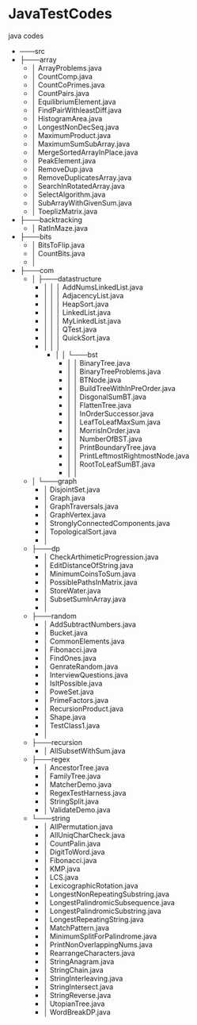 # JavaTestCodes
java codes

* ───src
 * ├───array
    * │       ArrayProblems.java
    * │       CountComp.java
    * │       CountCoPrimes.java
    * │       CountPairs.java
    * │       EquilibriumElement.java
    * │       FindPairWithleastDiff.java
    * │       HistogramArea.java
    * │       LongestNonDecSeq.java
    * │       MaximumProduct.java
    * │       MaximumSumSubArray.java
    * │       MergeSortedArrayInPlace.java
    * │       PeakElement.java
    * │       RemoveDup.java
    * │       RemoveDuplicatesArray.java
    * │       SearchInRotatedArray.java
    * │       SelectAlgorithm.java
    * │       SubArrayWithGivenSum.java
    * │       ToeplizMatrix.java
 * ├───backtracking
   * │       RatInMaze.java
 * ├───bits
    * │       BitsToFlip.java
    * │       CountBits.java
    * │
 * ├───com
   * │   ├───datastructure
       * │   │   │   AddNumsLinkedList.java
       * │   │   │   AdjacencyList.java
       * │   │   │   HeapSort.java
       * │   │   │   LinkedList.java
       * │   │   │   MyLinkedList.java
       * │   │   │   QTest.java
       * │   │   │   QuickSort.java
       * │   │   │
           * │   │   └───bst
               * │   │           BinaryTree.java
               * │   │           BinaryTreeProblems.java
               * │   │           BTNode.java
               * │   │           BuildTreeWithInPreOrder.java
               * │   │           DisgonalSumBT.java
               * │   │           FlattenTree.java
               * │   │           InOrderSuccessor.java
               * │   │           LeafToLeafMaxSum.java
               * │   │           MorrisInOrder.java
               * │   │           NumberOfBST.java
               * │   │           PrintBoundaryTree.java
               * │   │           PrintLeftmostRightmostNode.java
               * │   │           RootToLeafSumBT.java
               * │   │
   * │   └───graph
       * │           DisjointSet.java
       * │           Graph.java
       * │           GraphTraversals.java
       * │           GraphVertex.java
       * │           StronglyConnectedComponents.java
       * │           TopologicalSort.java
       * │
   * ├───dp
       * │       CheckArthimeticProgression.java
       * │       EditDistanceOfString.java
       * │       MinimumCoinsToSum.java
       * │       PossiblePathsInMatrix.java
       * │       StoreWater.java
       * │       SubsetSumInArray.java
       * │
   * ├───random
       * │       AddSubtractNumbers.java
       * │       Bucket.java
       * │       CommonElements.java
       * │       Fibonacci.java
       * │       FindOnes.java
       * │       GenrateRandom.java
       * │       InterviewQuestions.java
       * │       IsItPossible.java
       * │       PoweSet.java
       * │       PrimeFactors.java
       * │       RecursionProduct.java
       * │       Shape.java
       * │       TestClass1.java
       * │
    * ├───recursion
      * │       AllSubsetWithSum.java
    * ├───regex
      * │       AncestorTree.java
      * │       FamilyTree.java
      * │       MatcherDemo.java
      * │       RegexTestHarness.java
      * │       StringSplit.java
      * │       ValidateDemo.java
    * └───string
      * │       AllPermutation.java
      * │       AllUniqCharCheck.java
      * │       CountPalin.java
      * │       DigitToWord.java
      * │       Fibonacci.java
      * │       KMP.java
      * │       LCS.java
      * │       LexicographicRotation.java
      * │       LongestNonRepeatingSubstring.java
      * │       LongestPalindromicSubsequence.java
      * │       LongestPalindromicSubstring.java
      * │       LongestRepeatingString.java
      * │       MatchPattern.java
      * │       MinimumSplitForPalindrome.java
      * │       PrintNonOverlappingNums.java
      * │       RearrangeCharacters.java
      * │       StringAnagram.java
      * │       StringChain.java
      * │       StringInterleaving.java
      * │       StringIntersect.java
      * │       StringReverse.java
      * │       UtopianTree.java
      * │       WordBreakDP.java


